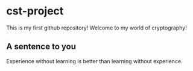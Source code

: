 # cst-project
This is my first github repository!
Welcome to my world of cryptography!

## A sentence to you
Experience without learning is better than learning without experience.
